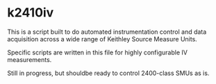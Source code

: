 # k2410iv

This is a script built to do automated instrumentation control and data acquisition across a wide range of Keithley Source Measure Units.

Specific scripts are written in this file for highly configurable IV measurements.

Still in progress, but shouldbe ready to control 2400-class SMUs as is.


